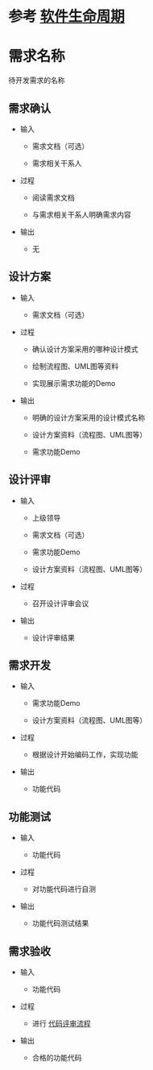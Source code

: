 <!-- toc -->

# 参考 [软件生命周期](http://baike.baidu.com/link?url=HdSlknzYjA_EqdAeBKVHOLQmgrlRXlGhY5gWxz-qSM4o4iOICSqYEIiHwaF7Lgvl0RooynZcHNwNNGrQq0m0vE-4SL6FBa6cCXSf-0AAS6Y-9Gq7PbenK9esycX20Ad9TkIW00Qjd0TIcRdiA10Pq_)

# 需求名称

待开发需求的名称

## 需求确认

* 输入

    * 需求文档（可选）
    
    * 需求相关干系人

* 过程

    * 阅读需求文档
    
    * 与需求相关干系人明确需求内容

* 输出

    * 无

## 设计方案

* 输入

    * 需求文档（可选）
    
* 过程

    * 确认设计方案采用的哪种设计模式
    
    * 绘制流程图、UML图等资料
    
    * 实现展示需求功能的Demo
    
* 输出

    * 明确的设计方案采用的设计模式名称
    
    * 设计方案资料（流程图、UML图等）
    
    * 需求功能Demo

## 设计评审

* 输入
    
    * 上级领导
    
    * 需求文档（可选）
    
    * 需求功能Demo
    
    * 设计方案资料（流程图、UML图等）

* 过程

    * 召开设计评审会议

* 输出

    * 设计评审结果

## 需求开发

* 输入

    * 需求功能Demo

    * 设计方案资料（流程图、UML图等）

* 过程

    * 根据设计开始编码工作，实现功能

* 输出

    * 功能代码

## 功能测试

* 输入

    * 功能代码
    
* 过程

    * 对功能代码进行自测
    
* 输出

    * 功能代码测试结果

## 需求验收

* 输入

    * 功能代码

* 过程

    * 进行 [代码评审流程](/processtemplate/part8.md)

* 输出

    * 合格的功能代码
